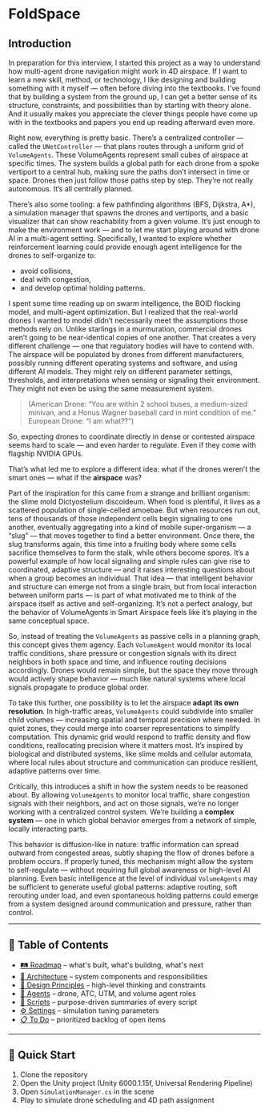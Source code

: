 # FoldSpace

## Introduction

In preparation for this interview, I started this project as a way to understand how multi-agent drone navigation might work in 4D airspace. If I want to learn a new skill, method, or technology, I like designing and building something with it myself — often before diving into the textbooks. I’ve found that by building a system from the ground up, I can get a better sense of its structure, constraints, and possibilities than by starting with theory alone. And it usually makes you appreciate the clever things people have come up with in the textbooks and papers you end up reading afterward even more.

Right now, everything is pretty basic. There’s a centralized controller — called the `UNetController` — that plans routes through a uniform grid of `VolumeAgents`. These VolumeAgents represent small cubes of airspace at specific times. The system builds a global path for each drone from a spoke vertiport to a central hub, making sure the paths don’t intersect in time or space. Drones then just follow those paths step by step. They’re not really autonomous. It’s all centrally planned.

There’s also some tooling: a few pathfinding algorithms (BFS, Dijkstra, A*), a simulation manager that spawns the drones and vertiports, and a basic visualizer that can show reachability from a given volume. It’s just enough to make the environment work — and to let me start playing around with drone AI in a multi-agent setting. Specifically, I wanted to explore whether reinforcement learning could provide enough agent intelligence for the drones to self-organize to:
- avoid collisions,  
- deal with congestion,  
- and develop optimal holding patterns.

I spent some time reading up on swarm intelligence, the BOID flocking model, and multi-agent optimization. But I realized that the real-world drones I wanted to model didn’t necessarily meet the assumptions those methods rely on. Unlike starlings in a murmuration, commercial drones aren’t going to be near-identical copies of one another. That creates a very different challenge — one that regulatory bodies will have to contend with. The airspace will be populated by drones from different manufacturers, possibly running different operating systems and software, and using different AI models. They might rely on different parameter settings, thresholds, and interpretations when sensing or signaling their environment. They might not even be using the same measurement system.  

> (American Drone: “You are within 2 school buses, a medium-sized minivan, and a Honus Wagner baseball card in mint condition of me.”  
> European Drone: “I am what??”)

So, expecting drones to coordinate directly in dense or contested airspace seems hard to scale — and even harder to regulate. Even if they come with flagship NVIDIA GPUs.

That’s what led me to explore a different idea: what if the drones weren’t the smart ones — what if the **airspace** was?

Part of the inspiration for this came from a strange and brilliant organism: the slime mold Dictyostelium discoideum. When food is plentiful, it lives as a scattered population of single-celled amoebae. But when resources run out, tens of thousands of those independent cells begin signaling to one another, eventually aggregating into a kind of mobile super-organism — a “slug” — that moves together to find a better environment. Once there, the slug transforms again, this time into a fruiting body where some cells sacrifice themselves to form the stalk, while others become spores. It’s a powerful example of how local signaling and simple rules can give rise to coordinated, adaptive structure — and it raises interesting questions about when a group becomes an individual. That idea — that intelligent behavior and structure can emerge not from a single brain, but from local interaction between uniform parts — is part of what motivated me to think of the airspace itself as active and self-organizing. It’s not a perfect analogy, but the behavior of VolumeAgents in Smart Airspace feels like it’s playing in the same conceptual space.

So, instead of treating the `VolumeAgents` as passive cells in a planning graph, this concept gives them agency. Each `VolumeAgent` would monitor its local traffic conditions, share pressure or congestion signals with its direct neighbors in both space and time, and influence routing decisions accordingly. Drones would remain simple, but the space they move through would actively shape behavior — much like natural systems where local signals propagate to produce global order.

To take this further, one possibility is to let the airspace **adapt its own resolution**. In high-traffic areas, `VolumeAgents` could subdivide into smaller child volumes — increasing spatial and temporal precision where needed. In quiet zones, they could merge into coarser representations to simplify computation. This dynamic grid would respond to traffic density and flow conditions, reallocating precision where it matters most. It’s inspired by biological and distributed systems, like slime molds and cellular automata, where local rules about structure and communication can produce resilient, adaptive patterns over time.

Critically, this introduces a shift in how the system needs to be reasoned about. By allowing `VolumeAgents` to monitor local traffic, share congestion signals with their neighbors, and act on those signals, we’re no longer working with a centralized control system. We’re building a **complex system** — one in which global behavior emerges from a network of simple, locally interacting parts.

This behavior is diffusion-like in nature: traffic information can spread outward from congested areas, subtly shaping the flow of drones before a problem occurs. If properly tuned, this mechanism might allow the system to self-regulate — without requiring full global awareness or high-level AI planning. Even basic intelligence at the level of individual `VolumeAgents` may be sufficient to generate useful global patterns: adaptive routing, soft rerouting under load, and even spontaneous holding patterns could emerge from a system designed around communication and pressure, rather than control.

---

## 🔗 Table of Contents

* [🛤️ Roadmap](docs/Roadmap.md) – what's built, what's building, what's next
* [🧱 Architecture](docs/Architecture.md) – system components and responsibilities
* [🧠 Design Principles](docs/Design.md) – high-level thinking and constraints
* [🤖 Agents](docs/Agents.md) – drone, ATC, UTM, and volume agent roles
* [📜 Scripts](docs/Scripts.md) – purpose-driven summaries of every script
* [⚙️ Settings](docs/Settings.md) – simulation tuning parameters
* [📋 To Do](docs/ToDo.md) – prioritized backlog of open items

---

## 🚀 Quick Start

1. Clone the repository
2. Open the Unity project (Unity 6000.1.15f, Universal Rendering Pipeline)
3. Open `SimulationManager.cs` in the scene
4. Play to simulate drone scheduling and 4D path assignment
